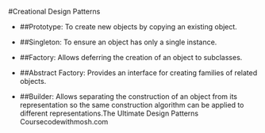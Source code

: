 #Creational Design Patterns

- ##Prototype: 
To create new objects by copying an existing object. 

- ##Singleton: 
To ensure an object has only a single instance.

- ##Factory: 
Allows deferring the creation of an object to subclasses.
 
- ##Abstract Factory: 
Provides an interface for creating families of related objects.
 

- ##Builder: 
Allows separating the construction of an object from its representation so the same construction algorithm can be applied to different representations.The Ultimate Design Patterns Coursecodewithmosh.com
